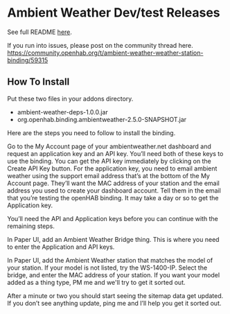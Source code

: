 # Ambient Weather Dev/test Releases

See full README [here](https://github.com/mhilbush/openhab2-addons/blob/ambient-weather-binding/bundles/org.openhab.binding.ambientweather/README.md).

If you run into issues, please post on the community thread here.
https://community.openhab.org/t/ambient-weather-weather-station-binding/59315

## How To Install

Put these two files in your addons directory.
- ambient-weather-deps-1.0.0.jar
- org.openhab.binding.ambientweather-2.5.0-SNAPSHOT.jar

Here are the steps you need to follow to install the binding.

Go to the My Account page of your ambientweather.net dashboard and request an application key and an API key. You’ll need both of these keys to use the binding. You can get the API key immediately by clicking on the Create API Key button. For the application key, you need to email ambient weather using the support email address that’s at the bottom of the My Account page. They’ll want the MAC address of your station and the email address you used to create your dashboard account. Tell them in the email that you’re testing the openHAB binding. It may take a day or so to get the Application key.

You’ll need the API and Application keys before you can continue with the remaining steps.

In Paper UI, add an Ambient Weather Bridge thing. This is where you need to enter the Application and API keys.

In Paper UI, add the Ambient Weather station that matches the model of your station. If your model is not listed, try the WS-1400-IP. Select the bridge, and enter the MAC address of your station. If you want your model added as a thing type, PM me and we'll try to get it sorted out.

After a minute or two you should start seeing the sitemap data get updated. If you don’t see anything update, ping me and I’ll help you get it sorted out.
